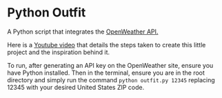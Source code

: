 # Python Outfit
A Python script that integrates the [OpenWeather API.](https://openweathermap.org/) 

Here is a [Youtube video](https://youtu.be/MpIeeOxVdt8) that details the steps taken to create this little project and the inspiration behind it.

To run, after generating an API key on the OpenWeather site, ensure you have Python installed. 
Then in the terminal, ensure you are in the root directory and simply run the command
`python outfit.py 12345` replacing 12345 with your desired United States ZIP code.
